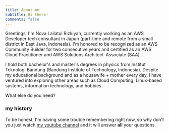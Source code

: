 ```yaml
---
title: About me
subtitle: Hi there!
comments: false
---
```


Greetings, I'm Nova Lailatul Rizkiyah, currently working as an AWS Developer tech consultant in Japan (part-time and remote from a small district in East Java, Indonesia). I'm honored to be recognized as an AWS Community Builder for two consecutive years and certified as an AWS Cloud Practitioner and AWS Solutions Architect–Associate (SAA).

I hold both bachelor's and master's degrees in physics from Institut Teknologi Bandung (Bandung Institute of Technology, Indonesia). Despite my educational background and as a housewife + mother every day, I have ventured into exploring other areas such as Cloud Computing, Linux-based systems, information technology, and hobbies.

What else do you need?

### my history

To be honest, I'm having some trouble remembering right now, so why don't you just watch [my youtube channel](https://www.youtube.com/@studywithnova/) and it will answer **all** your questions.